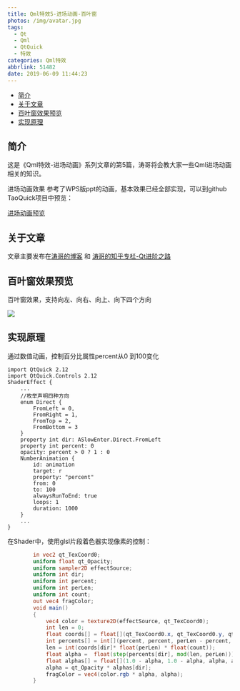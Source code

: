 ```yaml
---
title: Qml特效5-进场动画-百叶窗
photos: /img/avatar.jpg
tags:
  - Qt
  - Qml
  - QtQuick
  - 特效
categories: Qml特效
abbrlink: 51482
date: 2019-06-09 11:44:23
---
```


- [简介](#%E7%AE%80%E4%BB%8B)
- [关于文章](#%E5%85%B3%E4%BA%8E%E6%96%87%E7%AB%A0)
- [百叶窗效果预览](#%E7%99%BE%E5%8F%B6%E7%AA%97%E6%95%88%E6%9E%9C%E9%A2%84%E8%A7%88)
- [实现原理](#%E5%AE%9E%E7%8E%B0%E5%8E%9F%E7%90%86)

## 简介

这是《Qml特效-进场动画》系列文章的第5篇，涛哥将会教大家一些Qml进场动画相关的知识。

进场动画效果 参考了WPS版ppt的动画，基本效果已经全部实现，可以到github TaoQuick项目中预览：

[进场动画预览](https://github.com/jaredtao/TaoQuick/blob/master/Preview-animation.md)

## 关于文章

文章主要发布在[涛哥的博客](https://jaredtao.github.io) 和 [涛哥的知乎专栏-Qt进阶之路](https://zhuanlan.zhihu.com/TaoQt)

## 百叶窗效果预览

百叶窗效果，支持向左、向右、向上、向下四个方向

![](/images/Animation/5.gif)

## 实现原理

通过数值动画，控制百分比属性percent从0 到100变化

```
import QtQuick 2.12
import QtQuick.Controls 2.12
ShaderEffect {
    ...
    //枚举声明四种方向
    enum Direct {
        FromLeft = 0,
        FromRight = 1,
        FromTop = 2,
        FromBottom = 3
    }
    property int dir: ASlowEnter.Direct.FromLeft
    property int percent: 0
    opacity: percent > 0 ? 1 : 0
    NumberAnimation {
        id: animation
        target: r
        property: "percent"
        from: 0
        to: 100
        alwaysRunToEnd: true
        loops: 1
        duration: 1000
    }
    ...
}
```
在Shader中，使用glsl片段着色器实现像素的控制：

```glsl
        in vec2 qt_TexCoord0;
        uniform float qt_Opacity;
        uniform sampler2D effectSource;
        uniform int dir;
        uniform int percent;
        uniform int perLen;
        uniform int count;
        out vec4 fragColor;
        void main()
        {
            vec4 color = texture2D(effectSource, qt_TexCoord0);
            int len = 0;
            float coords[] = float[](qt_TexCoord0.x, qt_TexCoord0.y, qt_TexCoord0.x, qt_TexCoord0.y);
            int percents[] = int[](percent, percent, perLen - percent, perLen - percent);
            len = int(coords[dir]* float(perLen) * float(count));
            float alpha =  float(step(percents[dir], mod(len, perLen)));
            float alphas[] = float[](1.0 - alpha, 1.0 - alpha, alpha, alpha);
            alpha = qt_Opacity * alphas[dir];
            fragColor = vec4(color.rgb * alpha, alpha);
        }
```
